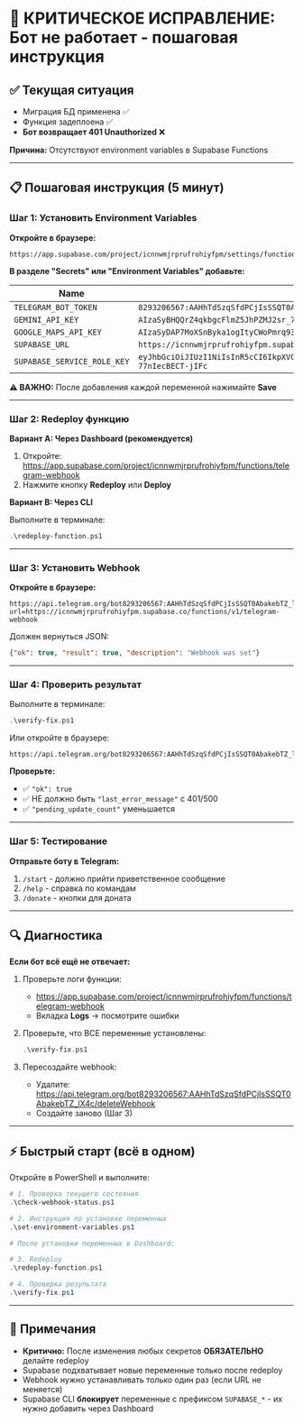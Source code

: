 # 🔴 КРИТИЧЕСКОЕ ИСПРАВЛЕНИЕ: Бот не работает - пошаговая инструкция

## ✅ Текущая ситуация

- Миграция БД применена ✅
- Функция задеплоена ✅
- **Бот возвращает 401 Unauthorized** ❌

**Причина:** Отсутствуют environment variables в Supabase Functions

---

## 📋 Пошаговая инструкция (5 минут)

### Шаг 1: Установить Environment Variables

**Откройте в браузере:**
```
https://app.supabase.com/project/icnnwmjrprufrohiyfpm/settings/functions
```

**В разделе "Secrets" или "Environment Variables" добавьте:**

| Name | Value |
|------|-------|
| `TELEGRAM_BOT_TOKEN` | `8293206567:AAHhTdSzqSfdPCjIsSSQT0AbakebTZ_lX4c` |
| `GEMINI_API_KEY` | `AIzaSyBHQQrZ4qkbgcFlmZ5JhPZMJ2sr_7N6HsQ` |
| `GOOGLE_MAPS_API_KEY` | `AIzaSyDAP7MoXSnByka1ogItyCWoPmrq93CRF5g` |
| `SUPABASE_URL` | `https://icnnwmjrprufrohiyfpm.supabase.co` |
| `SUPABASE_SERVICE_ROLE_KEY` | `eyJhbGciOiJIUzI1NiIsInR5cCI6IkpXVCJ9.eyJpc3MiOiJzdXBhYmFzZSIsInJlZiI6Imljbm53bWpycHJ1ZnJvaGl5ZnBtIiwicm9sZSI6InNlcnZpY2Vfcm9sZSIsImlhdCI6MTc2MTU3ODI4NSwiZXhwIjoyMDc3MTU0Mjg1fQ.IfQ3P_k0yGQhN38dyu4IrY3WGuN-77nIecBECT-jIFc` |

**⚠️ ВАЖНО:** После добавления каждой переменной нажимайте **Save**

---

### Шаг 2: Redeploy функцию

**Вариант A: Через Dashboard (рекомендуется)**

1. Откройте: https://app.supabase.com/project/icnnwmjrprufrohiyfpm/functions/telegram-webhook
2. Нажмите кнопку **Redeploy** или **Deploy**

**Вариант B: Через CLI**

Выполните в терминале:
```powershell
.\redeploy-function.ps1
```

---

### Шаг 3: Установить Webhook

**Откройте в браузере:**
```
https://api.telegram.org/bot8293206567:AAHhTdSzqSfdPCjIsSSQT0AbakebTZ_lX4c/setWebhook?url=https://icnnwmjrprufrohiyfpm.supabase.co/functions/v1/telegram-webhook
```

Должен вернуться JSON:
```json
{"ok": true, "result": true, "description": "Webhook was set"}
```

---

### Шаг 4: Проверить результат

Выполните в терминале:
```powershell
.\verify-fix.ps1
```

Или откройте в браузере:
```
https://api.telegram.org/bot8293206567:AAHhTdSzqSfdPCjIsSSQT0AbakebTZ_lX4c/getWebhookInfo
```

**Проверьте:**
- ✅ `"ok": true`
- ✅ НЕ должно быть `"last_error_message"` с 401/500
- ✅ `"pending_update_count"` уменьшается

---

### Шаг 5: Тестирование

**Отправьте боту в Telegram:**
1. `/start` - должно прийти приветственное сообщение
2. `/help` - справка по командам
3. `/donate` - кнопки для доната

---

## 🔍 Диагностика

**Если бот всё ещё не отвечает:**

1. Проверьте логи функции:
   - https://app.supabase.com/project/icnnwmjrprufrohiyfpm/functions/telegram-webhook
   - Вкладка **Logs** → посмотрите ошибки

2. Проверьте, что ВСЕ переменные установлены:
   ```powershell
   .\verify-fix.ps1
   ```

3. Пересоздайте webhook:
   - Удалите: https://api.telegram.org/bot8293206567:AAHhTdSzqSfdPCjIsSSQT0AbakebTZ_lX4c/deleteWebhook
   - Создайте заново (Шаг 3)

---

## ⚡ Быстрый старт (всё в одном)

Откройте в PowerShell и выполните:

```powershell
# 1. Проверка текущего состояния
.\check-webhook-status.ps1

# 2. Инструкция по установке переменных
.\set-environment-variables.ps1

# После установки переменных в Dashboard:

# 3. Redeploy
.\redeploy-function.ps1

# 4. Проверка результата
.\verify-fix.ps1
```

---

## 📝 Примечания

- **Критично:** После изменения любых секретов **ОБЯЗАТЕЛЬНО** делайте redeploy
- Supabase подхватывает новые переменные только после redeploy
- Webhook нужно устанавливать только один раз (если URL не меняется)
- Supabase CLI **блокирует** переменные с префиксом `SUPABASE_*` - их нужно добавить через Dashboard

